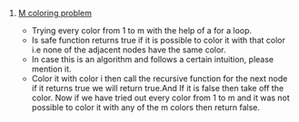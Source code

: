 1. [M coloring problem](https://practice.geeksforgeeks.org/problems/m-coloring-problem-1587115620/1#)

   - Trying every color from 1 to m with the help of a for a loop.
   - Is safe function returns true if it is possible to color it with that color i.e none of the adjacent nodes have the same color.
   - In case this is an algorithm and follows a certain intuition, please mention it.
   - Color it with color i then call the recursive function for the next node if it returns true we will return true.And If it is false then take off the color. Now if we have tried out every color from 1 to m and it was not possible to color it with any of the m colors then return false.
